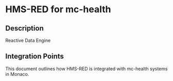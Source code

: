 # HMS-RED for mc-health

## Description

Reactive Data Engine

## Integration Points

This document outlines how HMS-RED is integrated with mc-health systems in Monaco.
